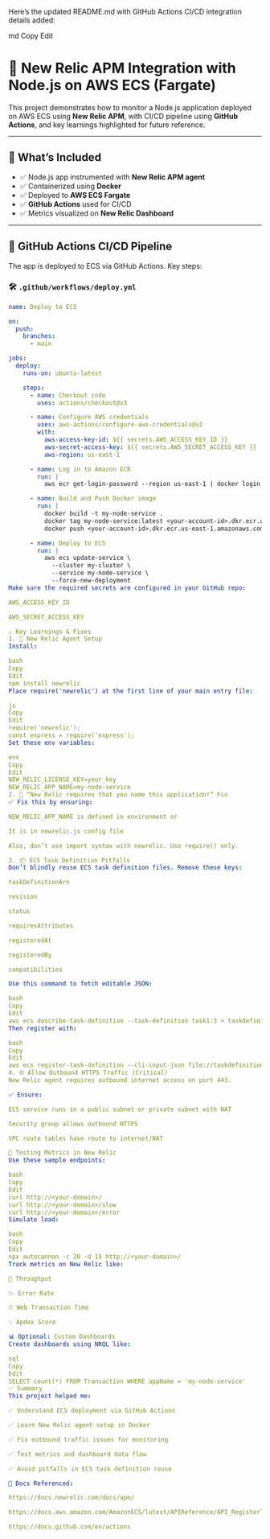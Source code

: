 Here’s the updated README.md with GitHub Actions CI/CD integration details added:

md
Copy
Edit
# 🧠 New Relic APM Integration with Node.js on AWS ECS (Fargate)

This project demonstrates how to monitor a Node.js application deployed on AWS ECS using **New Relic APM**, with CI/CD pipeline using **GitHub Actions**, and key learnings highlighted for future reference.

---

## 🚀 What’s Included

- ✅ Node.js app instrumented with **New Relic APM agent**
- ✅ Containerized using **Docker**
- ✅ Deployed to **AWS ECS Fargate**
- ✅ **GitHub Actions** used for CI/CD
- ✅ Metrics visualized on **New Relic Dashboard**

---

## 🔁 GitHub Actions CI/CD Pipeline

The app is deployed to ECS via GitHub Actions. Key steps:

### 🛠 `.github/workflows/deploy.yml`

```yaml
name: Deploy to ECS

on:
  push:
    branches:
      - main

jobs:
  deploy:
    runs-on: ubuntu-latest

    steps:
      - name: Checkout code
        uses: actions/checkout@v3

      - name: Configure AWS credentials
        uses: aws-actions/configure-aws-credentials@v2
        with:
          aws-access-key-id: ${{ secrets.AWS_ACCESS_KEY_ID }}
          aws-secret-access-key: ${{ secrets.AWS_SECRET_ACCESS_KEY }}
          aws-region: us-east-1

      - name: Log in to Amazon ECR
        run: |
          aws ecr get-login-password --region us-east-1 | docker login --username AWS --password-stdin <your-account-id>.dkr.ecr.us-east-1.amazonaws.com

      - name: Build and Push Docker image
        run: |
          docker build -t my-node-service .
          docker tag my-node-service:latest <your-account-id>.dkr.ecr.us-east-1.amazonaws.com/my-node-service:latest
          docker push <your-account-id>.dkr.ecr.us-east-1.amazonaws.com/my-node-service:latest

      - name: Deploy to ECS
        run: |
          aws ecs update-service \
            --cluster my-cluster \
            --service my-node-service \
            --force-new-deployment
Make sure the required secrets are configured in your GitHub repo:

AWS_ACCESS_KEY_ID

AWS_SECRET_ACCESS_KEY

⚠️ Key Learnings & Fixes
1. 🔧 New Relic Agent Setup
Install:

bash
Copy
Edit
npm install newrelic
Place require('newrelic') at the first line of your main entry file:

js
Copy
Edit
require('newrelic');
const express = require('express');
Set these env variables:

env
Copy
Edit
NEW_RELIC_LICENSE_KEY=your_key
NEW_RELIC_APP_NAME=my-node-service
2. 🛑 “New Relic requires that you name this application!” Fix
✅ Fix this by ensuring:

NEW_RELIC_APP_NAME is defined in environment or

It is in newrelic.js config file

Also, don’t use import syntax with newrelic. Use require() only.

3. 📦 ECS Task Definition Pitfalls
Don’t blindly reuse ECS task definition files. Remove these keys:

taskDefinitionArn

revision

status

requiresAttributes

registeredAt

registeredBy

compatibilities

Use this command to fetch editable JSON:

bash
Copy
Edit
aws ecs describe-task-definition --task-definition task1:3 > taskdefinition.json
Then register with:

bash
Copy
Edit
aws ecs register-task-definition --cli-input-json file://taskdefinition.json
4. 🌐 Allow Outbound HTTPS Traffic (Critical)
New Relic agent requires outbound internet access on port 443.

✅ Ensure:

ECS service runs in a public subnet or private subnet with NAT

Security group allows outbound HTTPS

VPC route tables have route to internet/NAT

🧪 Testing Metrics in New Relic
Use these sample endpoints:

bash
Copy
Edit
curl http://<your-domain>/
curl http://<your-domain>/slow
curl http://<your-domain>/error
Simulate load:

bash
Copy
Edit
npx autocannon -c 20 -d 15 http://<your-domain>/
Track metrics on New Relic like:

🚀 Throughput

📉 Error Rate

⏱ Web Transaction Time

💡 Apdex Score

📊 Optional: Custom Dashboards
Create dashboards using NRQL like:

sql
Copy
Edit
SELECT count(*) FROM Transaction WHERE appName = 'my-node-service'
✅ Summary
This project helped me:

✅ Understand ECS deployment via GitHub Actions

✅ Learn New Relic agent setup in Docker

✅ Fix outbound traffic issues for monitoring

✅ Test metrics and dashboard data flow

✅ Avoid pitfalls in ECS task definition reuse

🔗 Docs Referenced:

https://docs.newrelic.com/docs/apm/

https://docs.aws.amazon.com/AmazonECS/latest/APIReference/API_RegisterTaskDefinition.html

https://docs.github.com/en/actions
